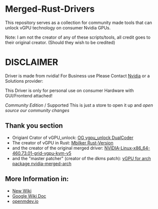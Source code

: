 # Merged-Rust-Drivers
This repository serves as a collection for community made tools that can unlock vGPU technology on consumer Nvidia GPUs.

Note: I am not the creator of any of these scripts/tools, all credit goes to their original creator. (Should they wish to be credited)

# DISCLAIMER #
Driver is made from nvidia! For Business use Please Contact [Nvidia](https://www.nvidia.com/en-us/data-center/virtual-solutions/) or a Solutions provider: 

This Driver is only for personal use on consumer Hardware with GUI/Frontend attached! 

*Community Edition* / Supported
This is just a store to open it up and *open source our community changes*


## Thank you section
- Origianl Crator of vGPU_unlock: [OG vgpu_unlock DualCoder](https://github.com/DualCoder/vgpu_unlock)
- The creator of vGPU in Rust: [Mbilker Rust-Version](https://github.com/mbilker/vgpu_unlock-rs)
- and the creator of the original merged driver: [NVIDIA-Linux-x86_64-460.73.01-grid-vgpu-kvm-v5](https://drive.google.com/file/d/1dCyUteA2MqJaemRKqqTu5oed5mINu9Bw/view)
- and the "master patcher" (creator of the dkms patch): [vGPU for arch package nvidia-merged-arch](https://github.com/erin-allison/nvidia-merged-arch) 

## More Information in:
- [New Wiki](https://krutavshah.github.io/GPU_Virtualization-Wiki/)
- [Google Wiki Doc](https://docs.google.com/document/d/1pzrWJ9h-zANCtyqRgS7Vzla0Y8Ea2-5z2HEi4X75d2Q/edit?usp=sharing)
- [openmdev.io](https://openmdev.io/index.php/Main_Page)
